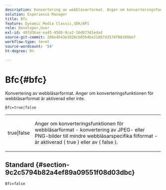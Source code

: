 ```yaml
---
description: Konvertering av webbläsarformat. Anger om konverteringsfunktionen för webbläsarformat är aktiverad eller inte.
solution: Experience Manager
title: Bfc
feature: Dynamic Media Classic,SDK/API
role: Developer,User
exl-id: 407d36ae-ea45-4580-9ca2-16d073d1edad
source-git-commit: 206e4643e3926cb85b4be2189743578f88180be7
workflow-type: tm+mt
source-wordcount: '54'
ht-degree: 0%

---
```


# Bfc{#bfc}

Konvertering av webbläsarformat. Anger om konverteringsfunktionen för webbläsarformat är aktiverad eller inte.

<!--<a id="section_2768B2BEEE214676AA32F17E2A0E3343"></a>-->

`Bfc=true|false`

<table id="simpletable_998CF426296945FEA48D19E33B71A17E"> 
 <tr class="strow"> 
  <td class="stentry"> <p> <span class="codeph"> true|false </span> </p> </td> 
  <td class="stentry"> <p>Anger om konverteringsfunktionen för webbläsarformat - konvertering av JPEG- eller PNG-bilder till mindre webbläsarspecifika filformat - är aktiverad ( <span class="codeph"> true </span>) eller av ( <span class="codeph"> false </span>). </p> </td> 
 </tr> 
</table>

## Standard {#section-9c2c5794b82a4ef89a09551f08d03dbc}

`Bfc=false`
